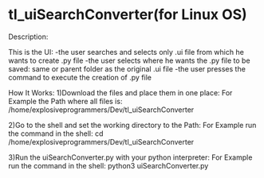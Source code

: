 # tl_uiSearchConverter(for Linux OS)
Description:

This is the UI: 
-the user searches and selects only .ui file from which he wants to create .py file
-the user selects where he wants the .py file to be saved: same or parent folder as the original .ui file
-the user presses the command to execute the creation of .py file


How It Works:
1)Download the files and place them in one place:
For Example the Path where all files is: /home/explosiveprogrammers/Dev/tl_uiSearchConverter

2)Go to the shell and set the working directory to the Path:
For Example run the command in the shell: cd /home/explosiveprogrammers/Dev/tl_uiSearchConverter

3)Run the uiSearchConverter.py with your python interpreter:
For Example run the command in the shell: python3 uiSearchConverter.py
